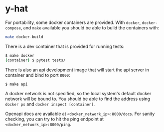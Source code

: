 # y-hat

For portability, some docker containers are provided.  With `docker`,
`docker-compose`, and `make` available you should be able to build the
containers with:

``` bash
make docker-build
```

There is a dev container that is provided for running tests:

``` bash
$ make docker
(container) $ pytest tests/
```


There is also an api development image that will start the api server in
container and bind to port `8000`:

``` bash
$ make api
```

A docker network is not specified, so the local system's default docker network
will be bound to.  You should be able to find the address using `docker ps` and
`docker inspect [container]`.

Openapi docs are available at `<docker_network_ip>:8000/docs`.  For sanity
checking, you can try to hit the ping endpoint at
`<docker_network_ip>:8000/ping`.
